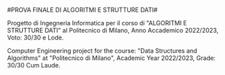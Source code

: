 #PROVA FINALE DI ALGORITMI E STRUTTURE DATI#

Progetto di Ingegneria Informatica per il corso di "ALGORITMI E STRUTTURE DATI" al Politecnico di Milano, Anno Accademico 2022/2023, Voto: 30/30 e Lode.

Computer Engineering project for the course: "Data Structures and Algorithms" at "Politecnico di Milano", Academic Year 2022/2023, Grade: 30/30 Cum Laude.
